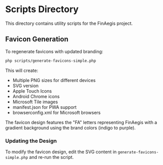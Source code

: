 # Scripts Directory

This directory contains utility scripts for the FinAegis project.

## Favicon Generation

To regenerate favicons with updated branding:

```bash
php scripts/generate-favicons-simple.php
```

This will create:
- Multiple PNG sizes for different devices
- SVG version
- Apple Touch Icons
- Android Chrome icons
- Microsoft Tile images
- manifest.json for PWA support
- browserconfig.xml for Microsoft browsers

The favicon design features the "FA" letters representing FinAegis with a gradient background using the brand colors (indigo to purple).

### Updating the Design

To modify the favicon design, edit the SVG content in `generate-favicons-simple.php` and re-run the script.